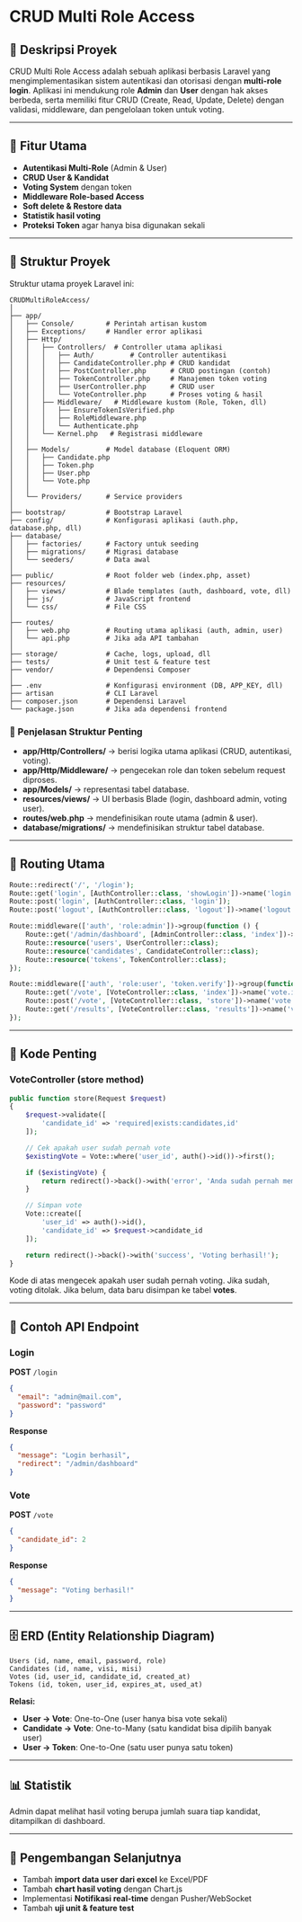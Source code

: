 # CRUD Multi Role Access

## 📌 Deskripsi Proyek

CRUD Multi Role Access adalah sebuah aplikasi berbasis Laravel yang mengimplementasikan sistem autentikasi dan otorisasi dengan **multi-role login**. Aplikasi ini mendukung role **Admin** dan **User** dengan hak akses berbeda, serta memiliki fitur CRUD (Create, Read, Update, Delete) dengan validasi, middleware, dan pengelolaan token untuk voting.

---

## 🚀 Fitur Utama

* **Autentikasi Multi-Role** (Admin & User)
* **CRUD User & Kandidat**
* **Voting System** dengan token
* **Middleware Role-based Access**
* **Soft delete & Restore data**
* **Statistik hasil voting**
* **Proteksi Token** agar hanya bisa digunakan sekali

---

## 📂 Struktur Proyek

Struktur utama proyek Laravel ini:

```
CRUDMultiRoleAccess/
│
├── app/
│   ├── Console/        # Perintah artisan kustom
│   ├── Exceptions/     # Handler error aplikasi
│   ├── Http/
│   │   ├── Controllers/  # Controller utama aplikasi
│   │   │   ├── Auth/         # Controller autentikasi
│   │   │   ├── CandidateController.php # CRUD kandidat
│   │   │   ├── PostController.php      # CRUD postingan (contoh)
│   │   │   ├── TokenController.php     # Manajemen token voting
│   │   │   ├── UserController.php      # CRUD user
│   │   │   └── VoteController.php      # Proses voting & hasil
│   │   ├── Middleware/   # Middleware kustom (Role, Token, dll)
│   │   │   ├── EnsureTokenIsVerified.php
│   │   │   ├── RoleMiddleware.php
│   │   │   └── Authenticate.php
│   │   └── Kernel.php   # Registrasi middleware
│   │
│   ├── Models/         # Model database (Eloquent ORM)
│   │   ├── Candidate.php
│   │   ├── Token.php
│   │   ├── User.php
│   │   └── Vote.php
│   │
│   └── Providers/      # Service providers
│
├── bootstrap/          # Bootstrap Laravel
├── config/             # Konfigurasi aplikasi (auth.php, database.php, dll)
├── database/
│   ├── factories/      # Factory untuk seeding
│   ├── migrations/     # Migrasi database
│   └── seeders/        # Data awal
│
├── public/             # Root folder web (index.php, asset)
├── resources/
│   ├── views/          # Blade templates (auth, dashboard, vote, dll)
│   ├── js/             # JavaScript frontend
│   └── css/            # File CSS
│
├── routes/
│   ├── web.php         # Routing utama aplikasi (auth, admin, user)
│   └── api.php         # Jika ada API tambahan
│
├── storage/            # Cache, logs, upload, dll
├── tests/              # Unit test & feature test
├── vendor/             # Dependensi Composer
│
├── .env                # Konfigurasi environment (DB, APP_KEY, dll)
├── artisan             # CLI Laravel
├── composer.json       # Dependensi Laravel
└── package.json        # Jika ada dependensi frontend
```

### 🔑 Penjelasan Struktur Penting

* **app/Http/Controllers/** → berisi logika utama aplikasi (CRUD, autentikasi, voting).
* **app/Http/Middleware/** → pengecekan role dan token sebelum request diproses.
* **app/Models/** → representasi tabel database.
* **resources/views/** → UI berbasis Blade (login, dashboard admin, voting user).
* **routes/web.php** → mendefinisikan route utama (admin & user).
* **database/migrations/** → mendefinisikan struktur tabel database.

---

## 📜 Routing Utama

```php
Route::redirect('/', '/login');
Route::get('login', [AuthController::class, 'showLogin'])->name('login');
Route::post('login', [AuthController::class, 'login']);
Route::post('logout', [AuthController::class, 'logout'])->name('logout');

Route::middleware(['auth', 'role:admin'])->group(function () {
    Route::get('/admin/dashboard', [AdminController::class, 'index'])->name('admin.dashboard');
    Route::resource('users', UserController::class);
    Route::resource('candidates', CandidateController::class);
    Route::resource('tokens', TokenController::class);
});

Route::middleware(['auth', 'role:user', 'token.verify'])->group(function () {
    Route::get('/vote', [VoteController::class, 'index'])->name('vote.index');
    Route::post('/vote', [VoteController::class, 'store'])->name('vote.store');
    Route::get('/results', [VoteController::class, 'results'])->name('vote.results');
});
```

---

## 🔧 Kode Penting

### VoteController (store method)

```php
public function store(Request $request)
{
    $request->validate([
        'candidate_id' => 'required|exists:candidates,id'
    ]);

    // Cek apakah user sudah pernah vote
    $existingVote = Vote::where('user_id', auth()->id())->first();

    if ($existingVote) {
        return redirect()->back()->with('error', 'Anda sudah pernah memberikan suara.');
    }

    // Simpan vote
    Vote::create([
        'user_id' => auth()->id(),
        'candidate_id' => $request->candidate_id
    ]);

    return redirect()->back()->with('success', 'Voting berhasil!');
}
```

Kode di atas mengecek apakah user sudah pernah voting. Jika sudah, voting ditolak. Jika belum, data baru disimpan ke tabel **votes**.

---

## 🔌 Contoh API Endpoint

### Login

**POST** `/login`

```json
{
  "email": "admin@mail.com",
  "password": "password"
}
```

**Response**

```json
{
  "message": "Login berhasil",
  "redirect": "/admin/dashboard"
}
```

### Vote

**POST** `/vote`

```json
{
  "candidate_id": 2
}
```

**Response**

```json
{
  "message": "Voting berhasil!"
}
```

---

## 🗄️ ERD (Entity Relationship Diagram)

```
Users (id, name, email, password, role)
Candidates (id, name, visi, misi)
Votes (id, user_id, candidate_id, created_at)
Tokens (id, token, user_id, expires_at, used_at)
```

**Relasi:**

* **User → Vote**: One-to-One (user hanya bisa vote sekali)
* **Candidate → Vote**: One-to-Many (satu kandidat bisa dipilih banyak user)
* **User → Token**: One-to-One (satu user punya satu token)

---

## 📊 Statistik

Admin dapat melihat hasil voting berupa jumlah suara tiap kandidat, ditampilkan di dashboard.

---

## 🔮 Pengembangan Selanjutnya

* Tambah **import data user dari excel** ke Excel/PDF
* Tambah **chart hasil voting** dengan Chart.js
* Implementasi **Notifikasi real-time** dengan Pusher/WebSocket
* Tambah **uji unit & feature test**

